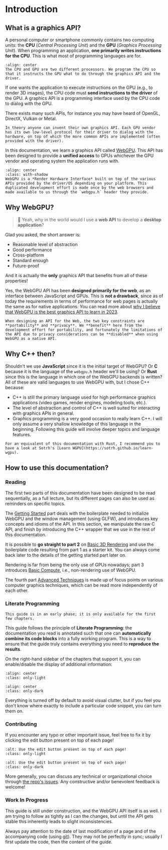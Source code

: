 Introduction
============

What is a graphics API?
-----------------------

A personal computer or smartphone commonly contains two computing units: the **CPU** (*Central Processing Unit*) and the **GPU** (*Graphics Processing Unit*). When programming an application, **one primarily writes instructions for the CPU**. This is what most of programming languages are for.

```{figure} /images/architecture-notes.png
:align: center
The CPU and GPU are two different processors. We program the CPU so that it instructs the GPU what to do through the graphics API and the driver.
```

If one wants the application to execute instructions on the GPU (e.g., to render 3D images), the CPU code must **send instructions to the driver** of the GPU. A graphics API is a programming interface used by the CPU code to dialog with the GPU.

There exists many such APIs, for instance you may have heard of OpenGL, DirectX, Vulkan or Metal.

```{tip}
In theory anyone can invent their own graphics API. Each GPU vendor has its own low-level protocol for their driver to dialog with the hardware, on top of which the more common APIs are implemented (often provided with the driver).
```

In this documentation, we learn a graphics API called [WebGPU](https://www.w3.org/TR/webgpu/). This API has been designed to provide a **unified access** to GPUs whichever the GPU vendor and operating system the application runs with.

```{figure} /images/rhi.png
:align: center
:class: with-shadow
WebGPU is a *Render Hardware Interface* built on top of the various APIs provided by the driver/OS depending on your platform. This duplicated development effort is made once by the web browsers and made available to us through the `webgpu.h` header they provide.
```

<!--
    The different applications running on the computer are orchestrated in the CPU space, by the Operating System.

    Some APIs are directly provided by the driver, some others are an extra programming layer (a .so or .dll shared library, or some C files that needs to be compiled with your application).
-->

Why WebGPU?
-----------

> 🤔 Yeah, why in the world would I use a **web API** to develop a **desktop application**?

Glad you asked, the short answer is:

 - Reasonable level of abstraction
 - Good performance
 - Cross-platform
 - Standard enough
 - Future-proof

And it is actually the **only** graphics API that benefits from all of these properties!

Yes, the WebGPU API has been **designed primarily for the web**, as an interface between JavaScript and GPUs. This is **not a drawback**, since as of today the requirements in terms of performance for web pages is actually the same as for native applications. You can read more about [why I believe that WebGPU is the best graphics API to learn in 2023](appendices/teaching-native-graphics-in-2023.md).

```{note}
When designing an API for the Web, the two key constraints are **portability** and **privacy**. We **benefit** here from the development effort for portability, and fortunately the limitations of the API due to privacy considerations can be **disabled** when using WebGPU as a native API.
```

Why C++ then?
-------------

Shouldn't we use **JavaScript** since it is the initial target of WebGPU? Or **C** because it is the language of the `webgpu.h` header we'll be using? Or **Rust** since this is the language in which one of the WebGPU backends is written? All of these are valid languages to use WebGPU with, but I chose C++ because:

 - C++ is still the primary language used for high performance graphics applications (video games, render engines, modeling tools, etc.).
 - The level of abstraction and control of C++ is well suited for interacting with graphics APIs in general.
 - Graphics programming is a very good occasion to really learn C++. I will only assume a very shallow knowledge of this language in the beginning. Following this guide will involve deeper topics and language features.

```{seealso}
For an equivalent of this documentation with Rust, I recommend you to have a look at Sotrh's [Learn WGPU](https://sotrh.github.io/learn-wgpu).
```

How to use this documentation?
------------------------------

### Reading

The first two parts of this documentation have been designed to be read sequentially, as a full lecture, but its different pages can also be used as reminders on specific topics.

The [Getting Started](getting-started/index.md) part deals with the boilerplate needed to initialize WebGPU and the window management (using GLFW), and introduces key concepts and idioms of the API. In this section, we manipulate the raw C API, and finish by introducing the C++ wrapper that we use in the rest of this documentation.

It is possible to **go straight to part 2** on [Basic 3D Rendering](basic-3d-rendering/index.md) and use the boilerplate code resulting from part 1 as a starter kit. You can always come back later to the details of the getting started part later on.

Rendering is far from being the only use of GPUs nowadays; part 3 introduces [Basic Compute](basic-compute/index.md), i.e., non-rendering use of WebGPU.

The fourth part [Advanced Techniques](advanced-techniques/index.md) is made up of focus points on various computer graphics techniques, which can be read more independently of each other.

### Literate Programming

```{warning}
This guide is in an early phase; it is only available for the first few chapters.
```

This guide follows the principle of **Literate Programming**: the documentation you read is annotated such that one can **automatically combine its code blocks** into a fully working program. This is a way to ensure that the guide truly contains everything you need to **reproduce the results**.

On the right-hand sidebar of the chapters that support it, you can enable/disable the display of additional information:

```{image} /images/literate-light.png
:align: center
:class: only-light
```

```{image} /images/literate-dark.png
:align: center
:class: only-dark
```

Everything is turned off by default to avoid visual clutter, but if you feel you don't know where exactly to include a particular code snippet, you can turn them on.

### Contributing

If you encounter any typo or other important issue, feel free to fix it by clicking the edit button present on top of each page!

```{image} images/edit-light.png
:alt: Use the edit button present on top of each page!
:class: only-light
```

```{image} images/edit-dark.png
:alt: Use the edit button present on top of each page!
:class: only-dark
```

More generally, you can discuss any technical or organizational choice through [the repo's issues](https://github.com/eliemichel/LearnWebGPU/issues). Any constructive and/or benevolent feedback is welcome!

### Work In Progress

This guide is still under construction, and the WebGPU API itself is as well. I am trying to follow as tightly as I can the changes, but until the API gets stable this inherently leads to slight inconsistencies.

Always pay attention to the date of last modification of a page and of the accompanying code (using [git](https://github.com/eliemichel/LearnWebGPU)). They may not be perfectly in sync; usually I first update the code, then the content of the guide.

<!--
    Cross-platform is not optional. It never really was, but since the global pandemic of 2020 it is even more important: students follow the lecture from a wide variety of devices and a teacher cannot rely on them using all the same machine from the university's lab room.
-->
